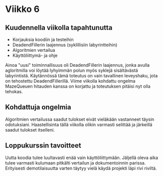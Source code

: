 
# **Viikko 6**

## **Kuudennella viikolla tapahtunutta**

- Korjauksia koodiin ja testeihin
- DeadendFillerin laajennus (syklillisiin labyrintteihin)
- Algoritmien vertailua
- Käyttöliittymä- ja ohje

Ainoa "uusi" toiminnallisuus oli DeadendFillerin laajennus, jonka avulla agloritmilla voi löytää lyhyimmän polun myös syklejä sisältävästä labyrintistä. Käytännössä tämä toteutus on vain tavallinen leveyshaku, jota on tehostettu DeadendFillerillä. Viime viikolla kohdattu ongelma MazeQueuen hitauden kanssa on korjattu ja toteutuksen pitäisi nyt olla tehokas.

## **Kohdattuja ongelmia**

Algoritmien vertailussa saadut tulokset eivät vieläkään vastanneet täysin odotuksiani. Haastellisinta tällä viikolla olikin varmasti selittää ja järkeillä saadut tulokset itselleni.

## **Loppukurssin tavoitteet**

Uutta koodia tulee luultavasti enää vain käyttöliittymään. Jäljellä oleva aika tulee varmasti kulumaan pitkälti vertailun ja dokumentoinnin parissa. Erityisesti demotilaisuutta varten täytyy vielä käydä projekti läpi rivi riviltä.
